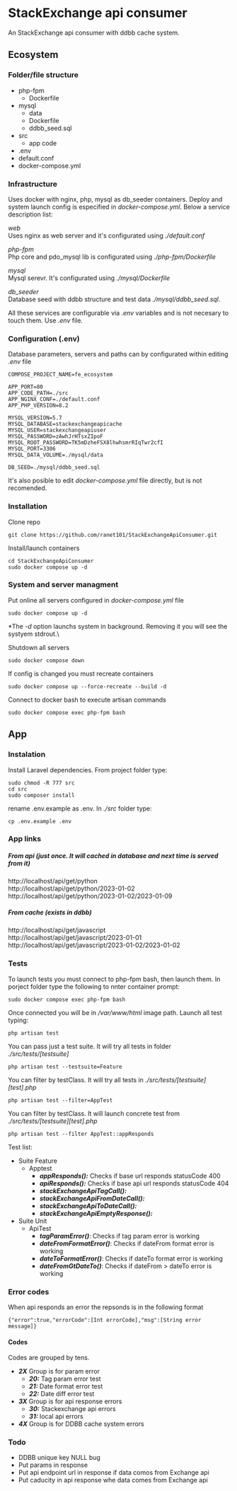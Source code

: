 # StackExchange api consumer
An StackExchange api consumer with ddbb cache system.
## Ecosystem
### Folder/file structure
* php-fpm
    * Dockerfile 
* mysql
    * data
    * Dockerfile
    * ddbb_seed.sql
* src
    * app code
* .env
* default.conf
* docker-compose.yml   

### Infrastructure
Uses docker with nginx, php, mysql as db_seeder containers. Deploy and system launch config is especified in _docker-compose.yml_. Below a service description list:

_web_\
Uses nginx as web server and it's configurated using _./default.conf_

_php-fpm_\
Php core and pdo_mysql lib is configurated using _./php-fpm/Dockerfile_ 

_mysql_\
Mysql serevr. It's configurated using _./mysql/Dockerfile_

_db_seeder_\
Database seed with ddbb structure and test data _./mysql/ddbb_seed.sql_.

All these services are configurable via _.env_ variables and is not necesary to touch them. Use _.env_ file.

### Configuration (.env)
Database parameters, servers and paths can by configurated within editing _.env_ file
```
COMPOSE_PROJECT_NAME=fe_ecosystem

APP_PORT=80
APP_CODE_PATH=./src
APP_NGINX_CONF=./default.conf
APP_PHP_VERSION=8.2

MYSQL_VERSION=5.7
MYSQL_DATABASE=stackexchangeapicache
MYSQL_USER=stackexchangeapiuser
MYSQL_PASSWORD=zAwhJrHTsxZIpoF
MYSQL_ROOT_PASSWORD=TK5mDzheFSX8lhwhsmrRIqTwr2cfI
MYSQL_PORT=3306
MYSQL_DATA_VOLUME=./mysql/data

DB_SEED=./mysql/ddbb_seed.sql
```
It's also posible to edit _docker-compose.yml_ file directly, but is not recomended.

### Installation
Clone repo
```
git clone https://github.com/ranet101/StackExchangeApiConsumer.git
```
Install/launch containers
```
cd StackExchangeApiConsumer
sudo docker compose up -d
```

### System and server managment
Put online all servers configured in _docker-compose.yml_ file
```
sudo docker compose up -d
```
*The _-d_ option launchs system in background. Removing it you will see the systyem stdrout.\

Shutdown all servers
```
sudo docker compose down
```

If config is changed you must recreate containers
```
sudo docker compose up --force-recreate --build -d
```
Connect to docker bash to execute artisan commands
```
sudo docker compose exec php-fpm bash
```

## App
### Instalation
Install Laravel dependencies. From project folder type:
```
sudo chmod -R 777 src
cd src 
sudo composer install
```
rename .env.example as .env. In _./src_ folder type:
```
cp .env.example .env
```
### App links
##### From api (just once. It will cached in database and next time is served from it)
http://localhost/api/get/python\
http://localhost/api/get/python/2023-01-02\
http://localhost/api/get/python/2023-01-02/2023-01-09
##### From cache (exists in ddbb)
http://localhost/api/get/javascript\
http://localhost/api/get/javascript/2023-01-01\
http://localhost/api/get/javascript/2023-01-02/2023-01-02

### Tests
To launch tests you must connect to php-fpm bash, then launch them. In porject folder type the following to nnter container prompt:
```
sudo docker compose exec php-fpm bash
```
Once connected you will be in _/var/www/html_ image path. Launch all test typing:
```
php artisan test
```
You can pass just a test suite. It will try all tests in folder _./src/tests/[testsuite]_
```
php artisan test --testsuite=Feature
```
You can filter by testClass. It will try all tests in _./src/tests/[testsuite][test].php_
```
php artisan test --filter=AppTest
```
You can filter by testClass. It will launch concrete test from _./src/tests/[testsuite][test].php_
```
php artisan test --filter AppTest::appResponds                       
```
Test list:
* Suite Feature
    * Apptest
        * **_appResponds():_** Checks if base url responds statusCode 400
        * **_apiResponds():_** Checks if base api url responds statusCode 404
        * **_stackExchangeApiTagCall():_** 
        * **_stackExchangeApiFromDateCall():_** 
        * **_stackExchangeApiToDateCall():_** 
        * **_stackExchangeApiEmptyResponse():_**         
* Suite Unit
    * ApiTest
        * **_tagParamError()_**: Checks if tag param error is working
        * **_dateFromFormatError()_**: Checks if dateFrom format error is working
        * **_dateToFormatError()_**: Checks if dateTo format error is working
        * **_dateFromGtDateTo()_**: Checks if dateFrom > dateTo error is working

### Error codes
When api responds an error the repsonds is in the following format
```
{"error":true,"errorCode":[Int errorCode],"msg":[String error message]}
```
#### Codes
Codes are grouped by tens.
* **_2X_** Group is for param error
    * **_20:_** Tag param error test
    * **_21:_** Date format error test
    * **_22:_** Date diff error test
* **_3X_** Group is for api response errors
    * **_30:_** Stackexchange api errors
    * **_31:_** local api errors
* **_4X_** Group is for DDBB cache system errors


### Todo
* DDBB unique key NULL bug
* Put params in response 
* Put api endpoint url in response if data comos from Exchange api
* Put caducity in api response whe data comes from Exchange api